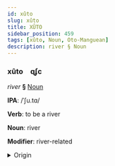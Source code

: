 ```yaml
---
id: xûto
slug: xûto
title: XÛTO
sidebar_position: 459
tags: [xûto, Noun, Oto-Manguean]
description: river § Noun
---
```


### xûto&emsp;<span kind="abugida">ɋʄc</span>

*river* **§** [Noun](../../tags/Noun)

**IPA**: /ˈʃu.tɑ/

**Verb**: to be a river

**Noun**: river

**Modifier**: river-related

<details>
    <summary>Origin</summary>
    Mixtec yuta [ʒuta]<br/>
    <em>Oto-Manguean Language Family</em>
</details>